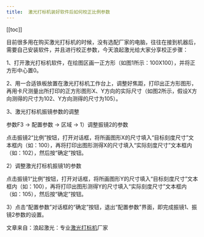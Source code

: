 ```yaml
---
title:  激光打标机装好软件后如何校正比例参数
---
```


<ClientOnly>
  <in-article-adsense
    ins-style="display:block; text-align:center;"
    data-ad-slot="7727965566"
  />
</ClientOnly>

[[toc]]


目前很多用在购买激光打标机的时候，没有选配厂家的电脑，往往在接到机器后，需要自己安装软件，并且进行校正参数，今天浪起激光给大家分享校正步骤：

1、打开激光打标机软件，在绘图区画一正方形（如图1所示：100X100），并将正方形中心置0。

2、用一合适铁板放置在激光打标机工作台上，调整好焦距，打印出正方形图形，再用卡尺测量出所打印的正方形图形X、Y方向的实际尺寸（如图2所示，假设X方向测得的尺寸为102、Y方向测得的尺寸为105）。

3、激光打标机振镜参数的调整

参数F3 → 配置参数 → 区域 → 1）调整振镜2的参数

点击振镜2“比例”按钮，打开对话框，将所画图形X的尺寸填入“目标刻度尺寸”文本框内（如：100），再将打印出图形测得X的尺寸填入“实际刻度尺寸”文本框内（如：102），然后按“确定”按钮。

2）调整激光打标机振镜1的参数

点击振镜1“比例”按钮，打开对话框，将所画图形Y的尺寸填入“目标刻度尺寸”文本框内（如：100），再将打印出图形测得Y的尺寸填入“实际刻度尺寸”文本框内（如：105），然后按“确定”按钮。

3）点击“配置参数”对话框的“确定”按钮，退出“配置参数”界面，即完成振镜1、振镜2参数的设置。


文章来自：浪起激光：专业[激光打标机](https://www.goldlaser.cn)厂家